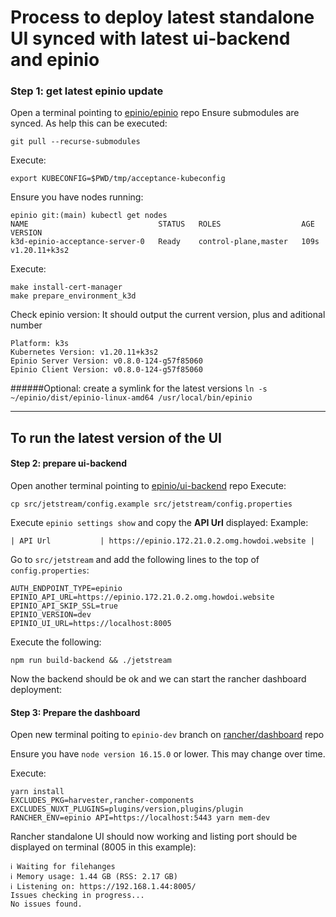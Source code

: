 # Process to deploy latest standalone UI  synced with latest ui-backend and epinio

### Step 1: get latest epinio update

Open a terminal pointing to [epinio/epinio](https://github.com/epinio/epinio) repo
Ensure submodules are synced. As help this can be executed:
```
git pull --recurse-submodules
```
Execute:
```
export KUBECONFIG=$PWD/tmp/acceptance-kubeconfig
```
Ensure you have nodes running:

```
epinio git:(main) kubectl get nodes
NAME                             STATUS   ROLES                  AGE    VERSION 
k3d-epinio-acceptance-server-0   Ready    control-plane,master   109s   v1.20.11+k3s2 
```
Execute:
```
make install-cert-manager
make prepare_environment_k3d  
```
Check epinio version:
It should output the current version, plus and aditional number

```✔️  Epinio Environment 
Platform: k3s 
Kubernetes Version: v1.20.11+k3s2 
Epinio Server Version: v0.8.0-124-g57f85060 
Epinio Client Version: v0.8.0-124-g57f85060 
```
######Optional: create a symlink for the latest versions
`ln -s ~/epinio/dist/epinio-linux-amd64 /usr/local/bin/epinio`

---

## To run the latest version of the UI

#### Step 2: prepare ui-backend

Open another terminal pointing to [epinio/ui-backend](https://github.com/epinio/ui-backend) repo
Execute:

```
cp src/jetstream/config.example src/jetstream/config.properties 
```

Execute `epinio settings show` and copy the **API Url** displayed:
Example:

```
| API Url           | https://epinio.172.21.0.2.omg.howdoi.website |
```

Go to `src/jetstream` and add the following lines to the top of `config.properties`:
```
AUTH_ENDPOINT_TYPE=epinio
EPINIO_API_URL=https://epinio.172.21.0.2.omg.howdoi.website
EPINIO_API_SKIP_SSL=true
EPINIO_VERSION=dev
EPINIO_UI_URL=https://localhost:8005
```

Execute the following:
```
npm run build-backend && ./jetstream 
```

Now the backend should be ok and we can start the rancher dashboard deployment:
<br />

#### Step 3: Prepare the dashboard 

Open new terminal poiting to `epinio-dev` branch on [rancher/dashboard](https://github.com/rancher/dashboard/tree/epinio-dev) repo

Ensure you have `node version 16.15.0` or lower. This may change over time.

Execute:
```
yarn install 
EXCLUDES_PKG=harvester,rancher-components EXCLUDES_NUXT_PLUGINS=plugins/version,plugins/plugin RANCHER_ENV=epinio API=https://localhost:5443 yarn mem-dev
``` 

Rancher standalone UI should now working and listing port should be displayed on terminal (8005 in this example):

```
ℹ Waiting for filehanges                                                                                                                                                                    
ℹ Memory usage: 1.44 GB (RSS: 2.17 GB)                                                                                                                                       
ℹ Listening on: https://192.168.1.44:8005/                                                                                                                                  
Issues checking in progress...                                                                                                                                         
No issues found.  
```

